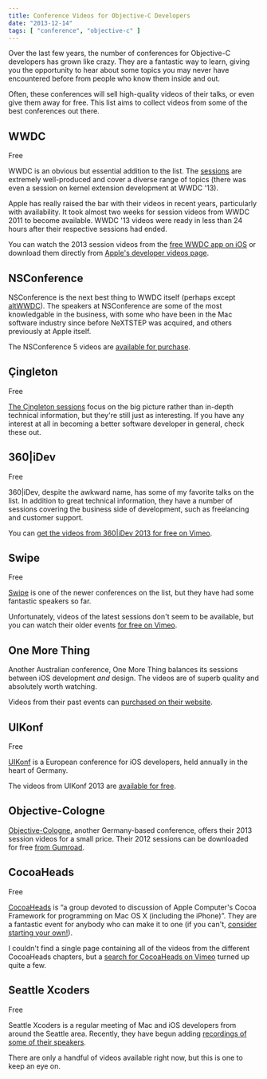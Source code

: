 ```yaml
---
title: Conference Videos for Objective-C Developers
date: "2013-12-14"
tags: [ "conference", "objective-c" ]
---
```


Over the last few years, the number of conferences for Objective-C developers has grown like crazy. They are a fantastic way to learn, giving you the opportunity to hear about some topics you may never have encountered before from people who know them inside and out.

Often, these conferences will sell high-quality videos of their talks, or even give them away for free. This list aims to collect videos from some of the best conferences out there.

<div class="badged-header"><h2>WWDC</h2><span class="badge blue">Free</span></div>

WWDC is an obvious but essential addition to the list. The [sessions][1] are extremely well-produced and cover a diverse range of topics (there was even a session on kernel extension development at WWDC '13).

Apple has really raised the bar with their videos in recent years, particularly with availability. It took almost two weeks for session videos from WWDC 2011 to become available. WWDC '13 videos were ready in less than 24 hours after their respective sessions had ended.

You can watch the 2013 session videos from the [free WWDC app on iOS][2] or download them directly from [Apple's developer videos page][3].

## NSConference

NSConference is the next best thing to WWDC itself (perhaps except [altWWDC][4]). The speakers at NSConference are some of the most knowledgable in the business, with some who have been in the Mac software industry since before NeXTSTEP was acquired, and others previously at Apple itself.

The NSConference 5 videos are [available for purchase][5].

<div class="badged-header"><h2>Çingleton</h2><span class="badge blue">Free</span></div>

[The Çingleton sessions][6] focus on the big picture rather than in-depth technical information, but they're still just as interesting. If you have any interest at all in becoming a better software developer in general, check these out.

<div class="badged-header"><h2>360|iDev</h2><span class="badge blue">Free</span></div>

360|iDev, despite the awkward name, has some of my favorite talks on the list. In addition to great technical information, they have a number of sessions covering the business side of development, such as freelancing and customer support.

You can [get the videos from 360|iDev 2013 for free on Vimeo][7].

<div class="badged-header"><h2>Swipe</h2><span class="badge blue">Free</span></div>

[Swipe][8] is one of the newer conferences on the list, but they have had some fantastic speakers so far.

Unfortunately, videos of the latest sessions don't seem to be available, but you can watch their older events [for free on Vimeo][9].

## One More Thing

Another Australian conference, One More Thing balances its sessions between iOS development _and_ design. The videos are of superb quality and absolutely worth watching.

Videos from their past events can [purchased on their website][10].

<div class="badged-header"><h2>UIKonf</h2><span class="badge blue">Free</span></div>

[UIKonf][11] is a European conference for iOS developers, held annually in the heart of Germany.

The videos from UIKonf 2013 are [available for free][12].

## Objective-Cologne

[Objective-Cologne][13], another Germany-based conference, offers their 2013 session videos for a small price. Their 2012 sessions can be downloaded for free [from Gumroad][14].

<div class="badged-header"><h2>CocoaHeads</h2><span class="badge blue">Free</span></div>

[CocoaHeads][15] is “a group devoted to discussion of Apple Computer's Cocoa Framework for programming on Mac OS X (including the iPhone)”. They are a fantastic event for anybody who can make it to one (if you can't, [consider starting your own!][16]).

I couldn't find a single page containing all of the videos from the different CocoaHeads chapters, but a [search for CocoaHeads on Vimeo][17] turned up quite a few.

<div class="badged-header"><h2>Seattle Xcoders</h2><span class="badge blue">Free</span></div>

Seattle Xcoders is a regular meeting of Mac and iOS developers from around the Seattle area. Recently, they have begun adding [recordings of some of their speakers][18].

There are only a handful of videos available right now, but this is one to keep an eye on.



[1]:	https://developer.apple.com/videos/
[2]:	https://itunes.apple.com/us/app/wwdc/id640199958
[3]:	https://developer.apple.com/videos/
[4]:	http://altwwdc.com
[5]:	http://my.nsconference.com
[6]:	https://vimeo.com/cingleton
[7]:	http://vimeopro.com/360conferences/360idev-2013
[8]:	http://swipeconference.com.au
[9]:	https://vimeo.com/user11941329
[10]:	http://onemorething.com.au/videos/
[11]:	http://www.uikonf.com
[12]:	http://2013.uikonf.com/videos.html
[13]:	http://objcgn.com
[14]:	http://gum.co/OC12
[15]:	http://cocoaheads.org
[16]:	http://cocoaheads.org/starting-a-chapter.html
[17]:	https://vimeo.com/search?q=CocoaHeads
[18]:	https://vimeo.com/seattlexcoders
